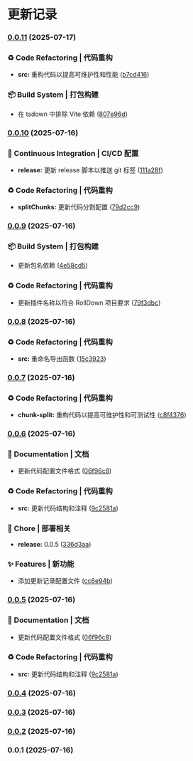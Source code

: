 # 更新记录 


### [0.0.11](https://github.com/782042369/split-chunks/compare/v0.0.10...v0.0.11) (2025-07-17)


### ♻️ Code Refactoring | 代码重构

* **src:** 重构代码以提高可维护性和性能 ([b7cd416](https://github.com/782042369/split-chunks/commit/b7cd4160545f8843c726647b06e7e3d8f8c5f050))


### 📦‍ Build System | 打包构建

* 在 tsdown 中排除 Vite 依赖 ([807e96d](https://github.com/782042369/split-chunks/commit/807e96d669af1bf46647ea6b89a2c0e34b4c3d1b))

### [0.0.10](https://github.com/782042369/split-chunks/compare/v0.0.9...v0.0.10) (2025-07-16)


### 👷 Continuous Integration | CI/CD 配置

* **release:** 更新 release 脚本以推送 git 标签 ([111a28f](https://github.com/782042369/split-chunks/commit/111a28f32df393978db83299d655a23ae33bad26))


### ♻️ Code Refactoring | 代码重构

* **splitChunks:** 更新代码分割配置 ([79d2cc9](https://github.com/782042369/split-chunks/commit/79d2cc9b61a9b186ee5f2a99e12f56c588040718))

### [0.0.9](https://github.com/782042369/split-chunks/compare/v0.0.8...v0.0.9) (2025-07-16)


### 📦‍ Build System | 打包构建

* 更新包名依赖 ([4e58cd5](https://github.com/782042369/split-chunks/commit/4e58cd5801ca1bad0d440cb800b63a7d413b41df))


### ♻️ Code Refactoring | 代码重构

* 更新插件名称以符合 RollDown 项目要求 ([79f3dbc](https://github.com/782042369/split-chunks/commit/79f3dbced9ac2f725db98a2fd58b6c8f8513adf6))

### [0.0.8](https://github.com/782042369/split-chunks/compare/v0.0.7...v0.0.8) (2025-07-16)


### ♻️ Code Refactoring | 代码重构

* **src:** 重命名导出函数 ([15c3923](https://github.com/782042369/split-chunks/commit/15c3923ffa5d0a1f58c0bfbfecd63dd45942a0e1))

### [0.0.7](https://github.com/782042369/split-chunks/compare/v0.0.6...v0.0.7) (2025-07-16)


### ♻️ Code Refactoring | 代码重构

* **chunk-split:** 重构代码以提高可维护性和可测试性 ([c8f4376](https://github.com/782042369/split-chunks/commit/c8f437658aed7bb039b59464fffd68f9d88e3a7e))

### [0.0.6](https://github.com/782042369/split-chunks/compare/v0.0.4...v0.0.6) (2025-07-16)


### 📝 Documentation | 文档

* 更新代码配置文件格式 ([06f96c8](https://github.com/782042369/split-chunks/commit/06f96c85fe06974fe0a3c2ef9eaa9b70d83e87da))


### ♻️ Code Refactoring | 代码重构

* **src:** 更新代码结构和注释 ([9c2581a](https://github.com/782042369/split-chunks/commit/9c2581ac1713eec54849777311f4180207bb6dc5))


### 🚀 Chore | 部署相关

* **release:** 0.0.5 ([336d3aa](https://github.com/782042369/split-chunks/commit/336d3aa6082f63cba428622d2c0de94b2582c295))


### ✨ Features | 新功能

* 添加更新记录配置文件 ([cc6e94b](https://github.com/782042369/split-chunks/commit/cc6e94b49c64b5a9d26fe05d1984dc079de0914f))

### [0.0.5](https://github.com/782042369/split-chunks/compare/v0.0.4...v0.0.5) (2025-07-16)


### 📝 Documentation | 文档

* 更新代码配置文件格式 ([06f96c8](https://github.com/782042369/split-chunks/commit/06f96c85fe06974fe0a3c2ef9eaa9b70d83e87da))


### ♻️ Code Refactoring | 代码重构

* **src:** 更新代码结构和注释 ([9c2581a](https://github.com/782042369/split-chunks/commit/9c2581ac1713eec54849777311f4180207bb6dc5))

### [0.0.4](https://github.com/782042369/split-chunks/compare/v0.0.3...v0.0.4) (2025-07-16)

### [0.0.3](https://github.com/782042369/split-chunks/compare/v0.0.2...v0.0.3) (2025-07-16)

### [0.0.2](https://github.com/782042369/split-chunks/compare/v0.0.1...v0.0.2) (2025-07-16)

### 0.0.1 (2025-07-16)

